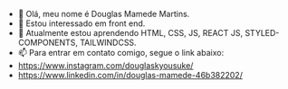 - 👋 Olá, meu nome é Douglas Mamede Martins.
- 👀 Estou interessado em front end.
- 🌱 Atualmente estou aprendendo HTML, CSS, JS, REACT JS, STYLED-COMPONENTS, TAILWINDCSS.
- 📫 Para entrar em contato comigo, segue o link abaixo:
- https://www.instagram.com/douglaskyousuke/
- https://www.linkedin.com/in/douglas-mamede-46b382202/
